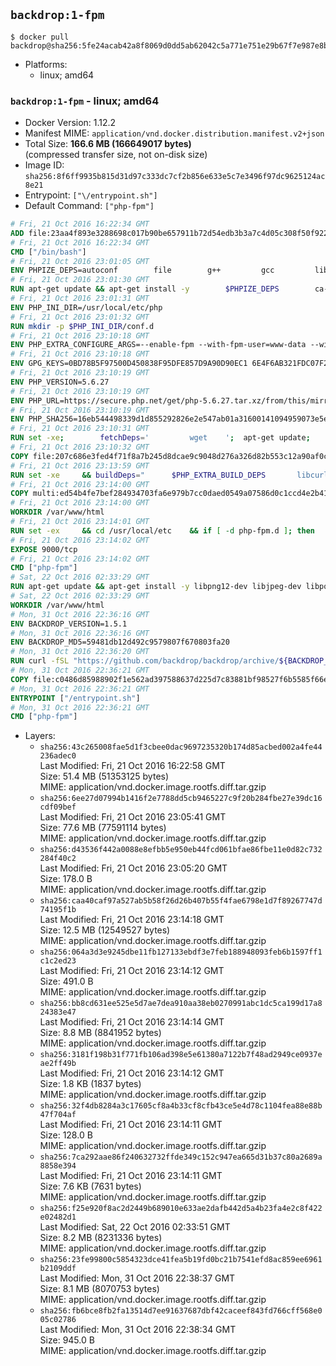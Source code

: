 ## `backdrop:1-fpm`

```console
$ docker pull backdrop@sha256:5fe24acab42a8f8069d0dd5ab62042c5a771e751e29b67f7e987e8b6b9436639
```

-	Platforms:
	-	linux; amd64

### `backdrop:1-fpm` - linux; amd64

-	Docker Version: 1.12.2
-	Manifest MIME: `application/vnd.docker.distribution.manifest.v2+json`
-	Total Size: **166.6 MB (166649017 bytes)**  
	(compressed transfer size, not on-disk size)
-	Image ID: `sha256:8f6ff9935b815d31d97c333dc7cf2b856e633e5c7e3496f97dc9625124ac8e21`
-	Entrypoint: `["\/entrypoint.sh"]`
-	Default Command: `["php-fpm"]`

```dockerfile
# Fri, 21 Oct 2016 16:22:34 GMT
ADD file:23aa4f893e3288698c017b90be657911b72d54edb3b3a7c4d05c308f50f9228f in / 
# Fri, 21 Oct 2016 16:22:34 GMT
CMD ["/bin/bash"]
# Fri, 21 Oct 2016 23:01:05 GMT
ENV PHPIZE_DEPS=autoconf 		file 		g++ 		gcc 		libc-dev 		make 		pkg-config 		re2c
# Fri, 21 Oct 2016 23:01:30 GMT
RUN apt-get update && apt-get install -y 		$PHPIZE_DEPS 		ca-certificates 		curl 		libedit2 		libsqlite3-0 		libxml2 		xz-utils 	--no-install-recommends && rm -r /var/lib/apt/lists/*
# Fri, 21 Oct 2016 23:01:31 GMT
ENV PHP_INI_DIR=/usr/local/etc/php
# Fri, 21 Oct 2016 23:01:32 GMT
RUN mkdir -p $PHP_INI_DIR/conf.d
# Fri, 21 Oct 2016 23:10:18 GMT
ENV PHP_EXTRA_CONFIGURE_ARGS=--enable-fpm --with-fpm-user=www-data --with-fpm-group=www-data
# Fri, 21 Oct 2016 23:10:18 GMT
ENV GPG_KEYS=0BD78B5F97500D450838F95DFE857D9A90D90EC1 6E4F6AB321FDC07F2C332E3AC2BF0BC433CFC8B3
# Fri, 21 Oct 2016 23:10:19 GMT
ENV PHP_VERSION=5.6.27
# Fri, 21 Oct 2016 23:10:19 GMT
ENV PHP_URL=https://secure.php.net/get/php-5.6.27.tar.xz/from/this/mirror PHP_ASC_URL=https://secure.php.net/get/php-5.6.27.tar.xz.asc/from/this/mirror
# Fri, 21 Oct 2016 23:10:19 GMT
ENV PHP_SHA256=16eb544498339d1d855292826e2e547ab01a31600141094959073e5e10e93ab5 PHP_MD5=9ce6efc96d5ab81ef808f8ed6b1f242d
# Fri, 21 Oct 2016 23:10:31 GMT
RUN set -xe; 		fetchDeps=' 		wget 	'; 	apt-get update; 	apt-get install -y --no-install-recommends $fetchDeps; 	rm -rf /var/lib/apt/lists/*; 		mkdir -p /usr/src; 	cd /usr/src; 		wget -O php.tar.xz "$PHP_URL"; 		if [ -n "$PHP_SHA256" ]; then 		echo "$PHP_SHA256 *php.tar.xz" | sha256sum -c -; 	fi; 	if [ -n "$PHP_MD5" ]; then 		echo "$PHP_MD5 *php.tar.xz" | md5sum -c -; 	fi; 		if [ -n "$PHP_ASC_URL" ]; then 		wget -O php.tar.xz.asc "$PHP_ASC_URL"; 		export GNUPGHOME="$(mktemp -d)"; 		for key in $GPG_KEYS; do 			gpg --keyserver ha.pool.sks-keyservers.net --recv-keys "$key"; 		done; 		gpg --batch --verify php.tar.xz.asc php.tar.xz; 		rm -r "$GNUPGHOME"; 	fi; 		apt-get purge -y --auto-remove $fetchDeps
# Fri, 21 Oct 2016 23:10:32 GMT
COPY file:207c686e3fed4f71f8a7b245d8dcae9c9048d276a326d82b553c12a90af0c0ca in /usr/local/bin/ 
# Fri, 21 Oct 2016 23:13:59 GMT
RUN set -xe 	&& buildDeps=" 		$PHP_EXTRA_BUILD_DEPS 		libcurl4-openssl-dev 		libedit-dev 		libsqlite3-dev 		libssl-dev 		libxml2-dev 	" 	&& apt-get update && apt-get install -y $buildDeps --no-install-recommends && rm -rf /var/lib/apt/lists/* 		&& docker-php-source extract 	&& cd /usr/src/php 	&& ./configure 		--with-config-file-path="$PHP_INI_DIR" 		--with-config-file-scan-dir="$PHP_INI_DIR/conf.d" 				--disable-cgi 				--enable-ftp 		--enable-mbstring 		--enable-mysqlnd 				--with-curl 		--with-libedit 		--with-openssl 		--with-zlib 				$PHP_EXTRA_CONFIGURE_ARGS 	&& make -j "$(nproc)" 	&& make install 	&& { find /usr/local/bin /usr/local/sbin -type f -executable -exec strip --strip-all '{}' + || true; } 	&& make clean 	&& docker-php-source delete 		&& apt-get purge -y --auto-remove -o APT::AutoRemove::RecommendsImportant=false $buildDeps
# Fri, 21 Oct 2016 23:14:00 GMT
COPY multi:ed54b4fe7bef284934703fa6e979b7cc0daed0549a07586d0c1ccd4e2b41884a in /usr/local/bin/ 
# Fri, 21 Oct 2016 23:14:00 GMT
WORKDIR /var/www/html
# Fri, 21 Oct 2016 23:14:01 GMT
RUN set -ex 	&& cd /usr/local/etc 	&& if [ -d php-fpm.d ]; then 		sed 's!=NONE/!=!g' php-fpm.conf.default | tee php-fpm.conf > /dev/null; 		cp php-fpm.d/www.conf.default php-fpm.d/www.conf; 	else 		mkdir php-fpm.d; 		cp php-fpm.conf.default php-fpm.d/www.conf; 		{ 			echo '[global]'; 			echo 'include=etc/php-fpm.d/*.conf'; 		} | tee php-fpm.conf; 	fi 	&& { 		echo '[global]'; 		echo 'error_log = /proc/self/fd/2'; 		echo; 		echo '[www]'; 		echo '; if we send this to /proc/self/fd/1, it never appears'; 		echo 'access.log = /proc/self/fd/2'; 		echo; 		echo 'clear_env = no'; 		echo; 		echo '; Ensure worker stdout and stderr are sent to the main error log.'; 		echo 'catch_workers_output = yes'; 	} | tee php-fpm.d/docker.conf 	&& { 		echo '[global]'; 		echo 'daemonize = no'; 		echo; 		echo '[www]'; 		echo 'listen = [::]:9000'; 	} | tee php-fpm.d/zz-docker.conf
# Fri, 21 Oct 2016 23:14:02 GMT
EXPOSE 9000/tcp
# Fri, 21 Oct 2016 23:14:02 GMT
CMD ["php-fpm"]
# Sat, 22 Oct 2016 02:33:29 GMT
RUN apt-get update && apt-get install -y libpng12-dev libjpeg-dev libpq-dev 	&& rm -rf /var/lib/apt/lists/* 	&& docker-php-ext-configure gd --with-png-dir=/usr --with-jpeg-dir=/usr 	&& docker-php-ext-install gd mbstring pdo pdo_mysql pdo_pgsql zip
# Sat, 22 Oct 2016 02:33:29 GMT
WORKDIR /var/www/html
# Mon, 31 Oct 2016 22:36:16 GMT
ENV BACKDROP_VERSION=1.5.1
# Mon, 31 Oct 2016 22:36:16 GMT
ENV BACKDROP_MD5=59481db12d492c9579807f670803fa20
# Mon, 31 Oct 2016 22:36:20 GMT
RUN curl -fSL "https://github.com/backdrop/backdrop/archive/${BACKDROP_VERSION}.tar.gz" -o backdrop.tar.gz 	&& echo "${BACKDROP_MD5} *backdrop.tar.gz" | md5sum -c - 	&& tar -xz --strip-components=1 -f backdrop.tar.gz 	&& rm backdrop.tar.gz 	&& chown -R www-data:www-data sites
# Mon, 31 Oct 2016 22:36:21 GMT
COPY file:c0486d85988902f1e562ad397588637d225d7c83881bf98527f6b5585f66ee13 in /entrypoint.sh 
# Mon, 31 Oct 2016 22:36:21 GMT
ENTRYPOINT ["/entrypoint.sh"]
# Mon, 31 Oct 2016 22:36:21 GMT
CMD ["php-fpm"]
```

-	Layers:
	-	`sha256:43c265008fae5d1f3cbee0dac9697235320b174d85acbed002a4fe44236adec0`  
		Last Modified: Fri, 21 Oct 2016 16:22:58 GMT  
		Size: 51.4 MB (51353125 bytes)  
		MIME: application/vnd.docker.image.rootfs.diff.tar.gzip
	-	`sha256:6ee27d07994b1416f2e7788dd5cb9465227c9f20b284fbe27e39dc16cdf09bef`  
		Last Modified: Fri, 21 Oct 2016 23:05:41 GMT  
		Size: 77.6 MB (77591114 bytes)  
		MIME: application/vnd.docker.image.rootfs.diff.tar.gzip
	-	`sha256:d43536f442a0088e8efbb5e950eb44fcd061bfae86fbe11e0d82c732284f40c2`  
		Last Modified: Fri, 21 Oct 2016 23:05:20 GMT  
		Size: 178.0 B  
		MIME: application/vnd.docker.image.rootfs.diff.tar.gzip
	-	`sha256:caa40caf97a527ab5b58f26d26b407b55f4fae6798e1d7f89267747d74195f1b`  
		Last Modified: Fri, 21 Oct 2016 23:14:18 GMT  
		Size: 12.5 MB (12549527 bytes)  
		MIME: application/vnd.docker.image.rootfs.diff.tar.gzip
	-	`sha256:064a3d3e9245dbe11fb127133ebdf3e7feb188948093feb6b1597ff1c1c2ed23`  
		Last Modified: Fri, 21 Oct 2016 23:14:12 GMT  
		Size: 491.0 B  
		MIME: application/vnd.docker.image.rootfs.diff.tar.gzip
	-	`sha256:bb8cd631ee525e5d7ae7dea910aa38eb0270991abc1dc5ca199d17a824383e47`  
		Last Modified: Fri, 21 Oct 2016 23:14:14 GMT  
		Size: 8.8 MB (8841952 bytes)  
		MIME: application/vnd.docker.image.rootfs.diff.tar.gzip
	-	`sha256:3181f198b31f771fb106ad398e5e61380a7122b7f48ad2949ce0937eae2ff49b`  
		Last Modified: Fri, 21 Oct 2016 23:14:12 GMT  
		Size: 1.8 KB (1837 bytes)  
		MIME: application/vnd.docker.image.rootfs.diff.tar.gzip
	-	`sha256:32f4db8284a3c17605cf8a4b33cf8cfb43ce5e4d78c1104fea88e88b47f704af`  
		Last Modified: Fri, 21 Oct 2016 23:14:11 GMT  
		Size: 128.0 B  
		MIME: application/vnd.docker.image.rootfs.diff.tar.gzip
	-	`sha256:7ca292aae86f240632732ffde349c152c947ea665d31b37c80a2689a8858e394`  
		Last Modified: Fri, 21 Oct 2016 23:14:11 GMT  
		Size: 7.6 KB (7631 bytes)  
		MIME: application/vnd.docker.image.rootfs.diff.tar.gzip
	-	`sha256:f25e920f8ac2d2449b689010e633ae2dafb442d5a4b23fa4e2c8f422e02482d1`  
		Last Modified: Sat, 22 Oct 2016 02:33:51 GMT  
		Size: 8.2 MB (8231336 bytes)  
		MIME: application/vnd.docker.image.rootfs.diff.tar.gzip
	-	`sha256:23fe99800c5854323dce41fea5b19fd0bc21b7541efd8ac859ee6961b2109ddf`  
		Last Modified: Mon, 31 Oct 2016 22:38:37 GMT  
		Size: 8.1 MB (8070753 bytes)  
		MIME: application/vnd.docker.image.rootfs.diff.tar.gzip
	-	`sha256:fb6bce8fb2fa13514d7ee91637687dbf42caceef843fd766cff568e005c02786`  
		Last Modified: Mon, 31 Oct 2016 22:38:34 GMT  
		Size: 945.0 B  
		MIME: application/vnd.docker.image.rootfs.diff.tar.gzip
